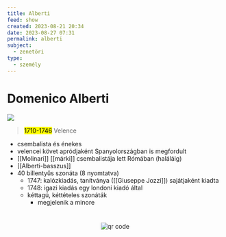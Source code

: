 ```yaml
---
title: Alberti
feed: show
created: 2023-08-21 20:34
date: 2023-08-27 07:31
permalink: alberti
subject:
  - zenetöri
type:
  - személy
---
```

# Domenico Alberti

![](https://prabook.com/web/show-photo.jpg?id=1561778)
> <mark>1710-1746</mark> Velence

- csembalista és énekes
- velencei követ apródjaként Spanyolországban is megfordult
- [[Molinari]] [[márki]] csembalistája lett Rómában (haláláig)
- [[Alberti-basszus]]
- 40 billentyűs szonáta (8 nyomtatva)
	- 1747: kalózkiadás, tanítványa ([[Giuseppe Jozzi]]) sajátjaként kiadta
	- 1748: igazi kiadás egy londoni kiadó által
	- kéttagú, kéttételes szonáták
		- megjelenik a minore





#
<p style="text-align: center;"><img src="https://chart.googleapis.com/chart?cht=qr&chl=https://notes.andrasdenes.com/alberti&chs=180x180&choe=UTF-8&chld=L|2" alt="qr code"></p>

